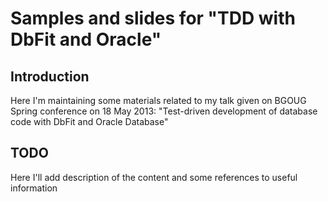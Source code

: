# Samples and slides for "TDD with DbFit and Oracle"

## Introduction ##
Here I'm maintaining some materials related to my talk given on BGOUG Spring
conference on 18 May 2013:
"Test-driven development of database code with DbFit and Oracle Database" 

## TODO
Here I'll add description of the content and some references to useful information

